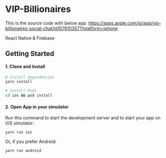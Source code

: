 # VIP-Billionaires
This is the source code with below app.
https://apps.apple.com/jp/app/vip-billionaires-social-chat/id1076103571?platform=iphone

React Native &amp; Firebase

## Getting Started

#### 1. Clone and Install

```bash
# Install dependencies
yarn install

# Install Pods
cd ios && pod install
```

#### 2. Open App in your simulator

Run this command to start the development server and to start your app on iOS simulator:
```
yarn run ios
```

Or, if you prefer Android:
```
yarn run android
```
